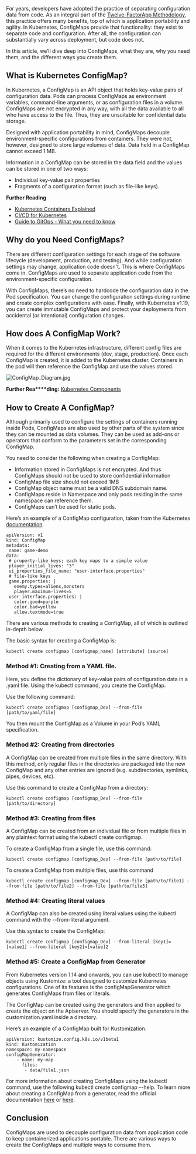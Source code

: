 For years, developers have adopted the practice of separating configuration data from code. As an integral part of the [Twelve-FactorApp Methodology](https://12factor.net/), this practice offers many benefits, top of which is application portability and agility. In Kubernetes, ConfigMaps provide that functionality: they exist to separate code and configuration. After all, the configuration can substantially vary across deployment, but code does not.

In this article, we’ll dive deep into ConfigMaps, what they are, why you need them, and the different ways you create them.

## What is Kubernetes ConfigMap?

In Kubernetes, a ConfigMap is an API object that holds key-value pairs of configuration data. Pods can process ConfigMaps as environment variables, command-line arguments, or as configuration files in a volume. ConfigMaps are not encrypted in any way, with all the data available to all who have access to the file. Thus, they are unsuitable for confidential data storage.

Designed with application portability in mind, ConfigMaps decouple environment-specific configurations from containers. They were not, however, designed to store large volumes of data. Data held in a ConfigMap cannot exceed 1 MB.

Information in a ConfigMap can be stored in the data field and the values can be stored in one of two ways:

-   Individual key-value pair properties
-   Fragments of a configuration format (such as file-like keys).

**Further Reading**

-   [Kubernetes Containers Explained](https://www.weave.works/technologies/the-journey-to-kubernetes/)
-   [CI/CD for Kubernetes](https://www.weave.works/technologies/ci-cd-for-kubernetes/)
-   [Guide to GitOps - What you need to know](https://www.weave.works/technologies/gitops/)

## Why do you Need ConfigMaps?

There are different configuration settings for each stage of the software lifecycle (development, production, and testing). And while configuration settings may change, application code doesn't. This is where ConfigMaps come in. ConfigMaps are used to separate application code from the environment-specific configuration.

With ConfigMaps, there’s no need to hardcode the configuration data in the Pod specification. You can change the configuration settings during runtime and create complex configurations with ease. Finally, with Kubernetes v1.19, you can create immutable ConfigMaps and protect your deployments from accidental (or intentional) configuration changes.

## How does A ConfigMap Work?

When it comes to the Kubernetes infrastructure, different config files are required for the different environments (dev, stage, production). Once each ConfigMap is created, it is added to the Kubernetes cluster. Containers in the pod will then reference the ConfigMap and use the values stored.

![ConfigMap_Diagram.jpg](https://images.contentstack.io/v3/assets/blt300387d93dabf50e/blt7118bc80b8cd018a/62f50128d3b8a57004568c03/ConfigMap_Diagram.jpg)

**Further Rea****ding:** [Kubernetes Components](https://kubernetes.io/docs/concepts/overview/components/)

## How to Create A ConfigMap?

Although primarily used to configure the settings of containers running inside Pods, ConfigMaps are also used by other parts of the system since they can be mounted as data volumes. They can be used as add-ons or operators that conform to the parameters set in the corresponding ConfigMap.

You need to consider the following when creating a ConfigMap:

-   Information stored in ConfigMaps is not encrypted. And thus ConfigMaps should not be used to store confidential information
-   ConfigMap file size should not exceed 1MB
-   ConfigMap object name must be a valid DNS subdomain name.
-   ConfigMaps reside in Namespace and only pods residing in the same namespace can reference them.
-   ConfigMaps can’t be used for static pods.

Here’s an example of a ConfigMap configuration, taken from the Kubernetes [documentation](https://kubernetes.io/docs/concepts/configuration/configmap/).

```
apiVersion: v1
kind: ConfigMap
metadata:
 name: game-demo
data:
 # property-like keys; each key maps to a simple value
 player_initial_lives: "3"
 ui_properties_file_name: "user-interface.properties"
 # file-like keys
 game.properties: |
   enemy.types=aliens,monsters
   player.maximum-lives=5    
 user-interface.properties: |
   color.good=purple
   color.bad=yellow
   allow.textmode=true
```

There are various methods to creating a ConfigMap, all of which is outlined in-depth below.

The basic syntax for creating a ConfigMap is:

```
kubectl create configmap [configmap_name] [attribute] [source]
```

### Method #1: Creating from a YAML file.

Here, you define the dictionary of key-value pairs of configuration data in a .yaml file. Using the kubectl command, you create the ConfigMap.

Use the following command:

```
kubectl create configmap [configmap_Dev] --from-file [path/to/yaml/file]
```

You then mount the ConfigMap as a Volume in your Pod’s YAML specification.

### Method #2: Creating from directories

A ConfigMap can be created from multiple files in the same directory. With this method, only regular files in the directories are packaged into the new ConfigMap and any other entries are ignored (e.g. subdirectories, symlinks, pipes, devices, etc).

Use this command to create a ConfigMap from a directory:

```
kubectl create configmap [configmap_Dev] --from-file [path/to/directory]
```

### Method #3: Creating from files

A ConfigMap can be created from an individual file or from multiple files in any plaintext format using the kubectl create configmap.

To create a ConfigMap from a single file, use this command:

```
kubectl create configmap [configmap_Dev] --from-file [path/to/file]
```

To create a ConfigMap from multiple files, use this command

```
kubectl create configmap [configmap_Dev] --from-file [path/to/file1] --from-file [path/to/file2] --from-file [path/to/file3]
```

### Method #4: Creating literal values

A ConfigMap can also be created using literal values using the kubectl command with the --from-literal argument.

Use this syntax to create the ConfigMap:

```
kubectl create configmap [configmap_Dev] --from-literal [key1]=[value1] --from-literal [key2]=[value]2
```

### Method #5: Create a ConfigMap from Generator

From Kubernetes version 1.14 and onwards, you can use kubectl to manage objects using Kustomize: a tool designed to customize Kubernetes configurations. One of its features is the configMapGenerator which generates ConfigMaps from files or literals.

The ConfigMap can be created using the generators and then applied to create the object on the Apiserver. You should specify the generators in the customization.yaml inside a directory.

Here’s an example of a ConfigMap built for Kustomization.

```
apiVersion: kustomize.config.k8s.io/v1beta1
kind: Kustomization
namespace: my-namespace
configMapGenerator:
    - name: my-map
      files:
       - data/file1.json
```

For more information about creating ConfigMaps using the kubectl command, use the following kubectl create configmap --help. To learn more about creating a ConfigMap from a generator, read the official documentation [here](https://kubernetes.io/docs/tasks/manage-kubernetes-objects/kustomization/) or [here](https://kubernetes.io/docs/tasks/configure-pod-container/configure-pod-configmap/).

## Conclusion

ConfigMaps are used to decouple configuration data from application code to keep containerized applications portable. There are various ways to create the ConfigMaps and multiple ways to consume them.